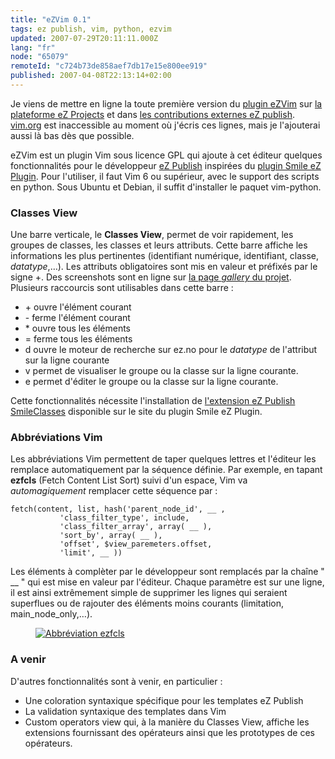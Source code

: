 ```yaml
---
title: "eZVim 0.1"
tags: ez publish, vim, python, ezvim
updated: 2007-07-29T20:11:11.000Z
lang: "fr"
node: "65079"
remoteId: "c724b73de858aef7db17e15e800ee919"
published: 2007-04-08T22:13:14+02:00
---
```


Je viens de mettre en ligne la toute première version du [plugin eZVim](http://projects.ez.no/ezvim) sur [la plateforme eZ Projects](http://projects.ez.no) et dans [les contributions externes eZ publish](http://ez.no/community/contribs/3rd_party/ezvim). [vim.org](http://www.vim.org/) est inaccessible au moment où j'écris ces lignes, mais je l'ajouterai aussi là bas dès que possible.


eZVim est un plugin Vim sous licence GPL qui ajoute à cet éditeur quelques fonctionnalités pour le développeur [eZ Publish](/tag/ez-publish) inspirées du [plugin Smile eZ Plugin](http://smile-ez-plugin.sourceforge.net/). Pour l'utiliser, il faut Vim 6 ou supérieur, avec le support des scripts en python. Sous Ubuntu et Debian, il suffit d'installer le paquet vim-python.


### Classes View


Une barre verticale, le **Classes View**, permet de voir rapidement, les groupes de classes, les classes et leurs attributs. Cette barre affiche les informations les plus pertinentes (identifiant numérique, identifiant, classe, *datatype*,…). Les attributs obligatoires sont mis en valeur et préfixés par le signe +. Des screenshots sont en ligne sur [la page *gallery* du projet](http://projects.ez.no/ezvim/gallery/screenshots). Plusieurs raccourcis sont utilisables dans cette barre :

<ul>
    <li>+ ouvre l'élément courant</li>
    <li>- ferme l'élément courant</li>
    <li>* ouvre tous les éléments</li>
    <li>= ferme tous les éléments</li>
    <li>d ouvre le moteur de recherche sur ez.no pour le <em>datatype</em> de l'attribut sur la ligne courante</li>
    <li>v permet de visualiser le groupe ou la classe sur la ligne courante.</li>
    <li>e permet d'éditer le groupe ou la classe sur la ligne courante.</li>
</ul>

Cette fonctionnalités nécessite l'installation de [l'extension eZ Publish SmileClasses](http://sourceforge.net/project/showfiles.php?group_id=190833&amp;package_id=224521) disponible sur le site du plugin Smile eZ Plugin.


### Abbréviations Vim


Les abbréviations Vim permettent de taper quelques lettres et l'éditeur les remplace automatiquement par la séquence définie. Par exemple, en tapant **ezfcls** (Fetch Content List Sort) suivi d'un espace, Vim va *automagiquement* remplacer cette séquence par :

 ```
fetch(content, list, hash('parent_node_id', __ ,
            'class_filter_type', include,
            'class_filter_array', array( __ ),
            'sort_by', array( __ ),
            'offset', $view_paremeters.offset,
            'limit', __ ))
```


Les éléments à complèter par le développeur sont remplacés par la chaîne &quot; __ &quot; qui est mise en valeur par l'éditeur. Chaque paramètre est sur une ligne, il est ainsi extrêmement simple de supprimer les lignes qui seraient superflues ou de rajouter des éléments moins courants (limitation, main_node_only,…).




<figure class="object-center"><a href="/images/abbreviation-ezfcls.png"><img loading="lazy" src="/images//abbreviation-ezfcls.png" alt="Abbréviation ezfcls">
</a></figure>





### A venir


D'autres fonctionnalités sont à venir, en particulier :

* Une coloration syntaxique spécifique pour les templates eZ Publish
* La validation syntaxique des templates dans Vim
* Custom operators view qui, à la manière du Classes View, affiche les extensions fournissant des opérateurs ainsi que les prototypes de ces opérateurs.
